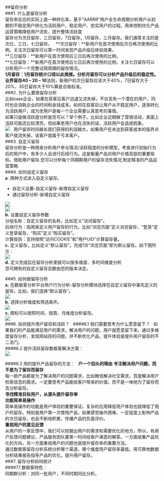##留存分析  
###1. 什么是留存分析  
留存率反应的实际上是一种转化率，基于“AARRR”用户全生命周期分析用户从初期的不稳定用户转化为活跃用户、稳定用户、忠实用户的过程。用来控制优化产品运营策略降低用户流失，提升整体活跃度  
留存分为次日留存，三日留存，7日留存，1月留存，三月留存。我们通常关注的是次日，三日，七日留存。  
**次日留存：**新用户在首次使用后次日再次使用的比例。关注次日留存可以第一时间发现产品升级后体验效果。  
**三日留存：**新用户在首次使用后三日后再次使用的比例。      
**七日留存：**新用户在首次使用后七日后再次使用的比例。关注七日留存可以分析用户一个完整试用周期的留存情况。  
**1月留存：**1月留存统计口径以此类推。分析月留存可以分析产品升级后的稳定性。  
业界留存**40 – 20 – 10**法则，新用户的次日留存应该大于40%，7日留存大于20%，30日留存大于10%算是合格标准。  
###2. 为什么要做留存分析  
比如saas企业，如果在获客后客户迅速又流失掉，不仅丢失一个潜在的用户，同时也会消耗企业的时间和金钱成本。如何在获客后让用户从不稳定用户，逐渐转化为活跃用户，成为忠用户是每一个企业需要认真思考的事情。  
如果只是做活跃度分析是否可以？举个例子，比如企业近期做了营销活动，表面上活跃可能还比较漂亮，但如果老用户也在流失的话，活跃用户会造成假象。  
![](http://www.shujike.com/docsimg/为什么做留存分析.png)  
用户留存时间越长我们获得的利润越大，如果用户在未达到获客成本的临界点客户就流失掉，该客户就属于亏本客户。  
###3. 自定义留存  
留存分析是一种用来分析用户参与情况/活跃程度的分析模型，考查进行初始行为后的用户中，有多少人会进行后续行为。这是衡量产品对用户价值高低的重要指标。借助用户留存,您可以分析每个同期群用户的留存流失情况,制定精准的产品运营策略.  
###4. 如何自定义留存  
**a.** 两种方式进入自定义留存。  
* 自定义设置-自定义留存-新增自定义留存  
* 通过留存分析-新增自定义留存  

![](http://www.shujike.com/docsimg/自定义留存1.jpg)  
![](http://www.shujike.com/docsimg/自定义留存2.jpg)  
**b.** 设置自定义留存参数  
分组名称：自定义留存的名称，比如定义“访问留存”。  
后续行为：指用来定义用户留存的行为，比如“浏览页面”定义浏览留存，“登录”定义登录留存，“购买”定义“购买留存”。  
计算规则：支持按照“访问COOKIE”和“用户UID”计算留存量。  
**c.** 定义留存，比如定义“默认留存”。完成1次“浏览页面”即为默认留存。如下图所示：  
![](http://www.shujike.com/docsimg/自定义留存3.jpg)  
**d.** 定义完成后在留存分析里就可以按多维度、多时间维度分析  
您可拥有的自定义留存总数由您的版本决定。  

###5. 如何做留存分析  
**a.** 在数极客分析平台用户行为分析-留存分析模块选择在自定义留存中事先定义的留存。比如，我们选择“默认留存”。  
![](http://www.shujike.com/docsimg/如何做留存1.jpg)  
**b.** 选择分析维度和筛选条件。  
![](http://www.shujike.com/docsimg/如何做留存2.jpg)  
**c.** 图标可以按照时间、按周、月维度分析留存。  
![](http://www.shujike.com/docsimg/如何做留存3.jpg)  
###6. 如何提升用户留存和活跃？  
####6.1 我们需要思考为什么愿意留下？  
如果我们的产品能满足用户的需求，解决用户的问题，用户就愿意留下来。通过多维度留存分析，发现网站存的问题，并不断优化产品，提升体验是提升用户留存的不二法门。  
####6.2 提升活跃留存数极客解决方案：  
![](http://www.shujike.com/docsimg/如何提升留存1.jpg)  

####6.3 用的提升产品留存的方法：  
**户一个回头的理由** 
**专注解决用户问题，而不是为了留存而留存**  
每一款产品都是为了解决用户的问题需求，比如微信解决社交需求，百度解决用户检索信息的需求。一定要思考产品能给客户带来的价值。而不是一味地为了留存而去分析留存。  
**寻找精准目标用户，从源头提升留存率**  
**功能简单易操作**  
简单易操作的功能是用户体验的重要保证。复杂的应用降低用户体验也就降低了用户的留存。特别是用户第一次使用产品，如果感觉操作困难，一定程度上影响产品的次日留存，也会不断地积累、传播产品的负面评价。  
**重视用户的意见反馈**  
从用户的一家反馈中，我们可以挖掘出用户的需求和需要优化的地方。所以，有用户反馈问题建议，产品服务团队要第一时间给客户满意的解答。一方面收集产品优化的方向，另一方面重视用户的问题也是提升留存率的重要方法。  
通过数极客留存分析系统分析哪个渠道，哪个维度用户留存率最低。用可靠地数据分析结果报告指导产品的优化。提升用户留存。  
###7. 留存分析如何统计  
####7.1 数极客特色：  
同期群分析：对同一批用户，不同时期同比分析。  
